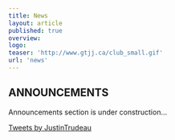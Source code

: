 ```yaml
---
title: News
layout: article
published: true
overview:
logo:
teaser: 'http://www.gtjj.ca/club_small.gif'
url: 'news'
---
```


## ANNOUNCEMENTS

Announcements section is under construction...

<div class="jekyll-twitter-plugin"><a class="twitter-timeline" data-width="500" data-tweet-limit="5" href="https://twitter.com/JustinTrudeau?ref_src=twsrc%5Etfw">Tweets by JustinTrudeau</a>
<script async="" src="https://platform.twitter.com/widgets.js" charset="utf-8"></script>
